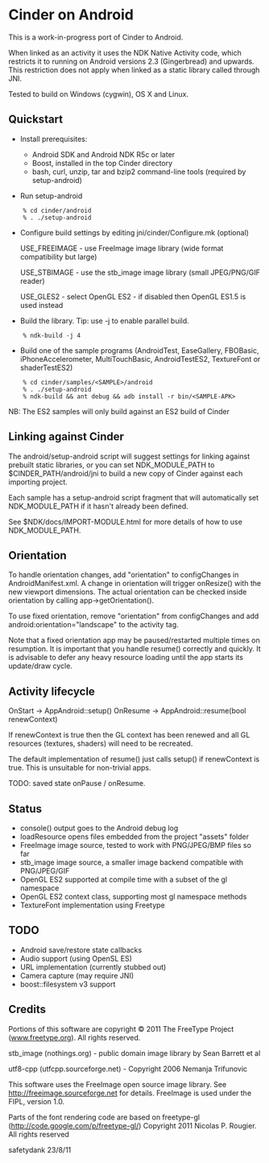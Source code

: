 Cinder on Android
=================

This is a work-in-progress port of Cinder to Android.

When linked as an activity it uses the NDK Native Activity code, which
restricts it to running on Android versions 2.3 (Gingerbread) and upwards. This
restriction does not apply when linked as a static library called through JNI.

Tested to build on Windows (cygwin), OS X and Linux.


Quickstart
----------

* Install prerequisites:

  - Android SDK and Android NDK R5c or later
  - Boost, installed in the top Cinder directory
  - bash, curl, unzip, tar and bzip2 command-line tools (required by setup-android)

* Run setup-android

```
    % cd cinder/android
    % . ./setup-android
```

* Configure build settings by editing jni/cinder/Configure.mk (optional)
  
    USE_FREEIMAGE - use FreeImage image library (wide format compatibility but large)

    USE_STBIMAGE  - use the stb_image image library (small JPEG/PNG/GIF reader)

    USE_GLES2     - select OpenGL ES2 - if disabled then OpenGL ES1.5 is used instead

* Build the library.  Tip: use -j <num cores> to enable parallel build.

```
    % ndk-build -j 4
```

* Build one of the sample programs (AndroidTest, EaseGallery, FBOBasic,
  iPhoneAccelerometer, MultiTouchBasic, AndroidTestES2, TextureFont or
  shaderTestES2)

```
    % cd cinder/samples/<SAMPLE>/android
    % . ./setup-android
    % ndk-build && ant debug && adb install -r bin/<SAMPLE-APK>
```

  NB: The ES2 samples will only build against an ES2 build of Cinder


Linking against Cinder
----------------------

The android/setup-android script will suggest settings for linking against
prebuilt static libraries, or you can set NDK_MODULE_PATH to
$CINDER_PATH/android/jni to build a new copy of Cinder against each importing
project.

Each sample has a setup-android script fragment that will automatically set
NDK_MODULE_PATH if it hasn't already been defined.

See $NDK/docs/IMPORT-MODULE.html for more details of how to use
NDK_MODULE_PATH.


Orientation
-----------

To handle orientation changes, add "orientation" to configChanges in 
AndroidManifest.xml.  A change in orientation will trigger onResize() with
the new viewport dimensions.  The actual orientation can be checked inside
orientation by calling app->getOrientation().

To use fixed orientation, remove "orientation" from configChanges and add
android:orientation="landscape" to the activity tag.

Note that a fixed orientation app may be paused/restarted multiple times on
resumption.  It is important that you handle resume() correctly and quickly.
It is advisable to defer any heavy resource loading until the app starts its
update/draw cycle.


Activity lifecycle
------------------

OnStart  -> AppAndroid::setup()
OnResume -> AppAndroid::resume(bool renewContext)

If renewContext is true then the GL context has been renewed and all GL
resources (textures, shaders) will need to be recreated.

The default implementation of resume() just calls setup() if renewContext
is true.  This is unsuitable for non-trivial apps.

TODO: saved state onPause / onResume.

Status
------

* console() output goes to the Android debug log
* loadResource opens files embedded from the project "assets" folder
* FreeImage image source, tested to work with PNG/JPEG/BMP files so far
* stb_image image source, a smaller image backend compatible with PNG/JPEG/GIF
* OpenGL ES2 supported at compile time with a subset of the gl namespace
* OpenGL ES2 context class, supporting most gl namespace methods
* TextureFont implementation using Freetype


TODO
----

* Android save/restore state callbacks
* Audio support (using OpenSL ES)
* URL implementation (currently stubbed out)
* Camera capture (may require JNI)
* boost::filesystem v3 support


Credits
-------

Portions of this software are copyright © 2011 The FreeType Project (www.freetype.org).  All rights reserved.

stb_image (nothings.org) - public domain image library by Sean Barrett et al

utf8-cpp (utfcpp.sourceforge.net) - Copyright 2006 Nemanja Trifunovic

This software uses the FreeImage open source image library. See http://freeimage.sourceforge.net for details.
FreeImage is used under the FIPL, version 1.0.

Parts of the font rendering code are based on freetype-gl (http://code.google.com/p/freetype-gl/)
Copyright 2011 Nicolas P. Rougier. All rights reserved


safetydank 23/8/11

